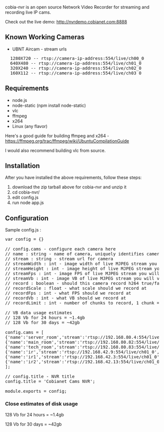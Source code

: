 cobia-nvr is an open source Network Video Recorder for streaming and recording live IP cams.

Check out the live demo: http://nvrdemo.cobianet.com:8888

## Known Working Cameras

* UBNT Aircam - stream urls
<pre>
  1280X720 -- rtsp://camera-ip-address:554/live/ch00_0
  640X480 -- rtsp://camera-ip-address:554/live/ch01_0
  320X240 -- rtsp://camera-ip-address:554/live/ch02_0
  160X112 -- rtsp://camera-ip-address:554/live/ch03_0
</pre>

## Requirements

* node.js
* node-static (npm install node-static)
* vlc
* ffmpeg
* x264
* Linux (any flavor)

Here's a good guide for building ffmpeg and x264 - https://ffmpeg.org/trac/ffmpeg/wiki/UbuntuCompilationGuide

I would also recommend building vlc from source.

## Installation

After you have installed the above requirements, follow these steps:

1. download the zip tarball above for cobia-nvr and unzip it
2. cd cobia-nvr/
3. edit config.js
4. run node app.js

## Configuration

Sample config.js :

<pre>
var config = {}

// config.cams - configure each camera here
// name : string - name of camera, uniquely identifies camera
// stream : string - stream url for camera
// streamWidth : int - image width of live MJPEG stream you will view
// streamHeight : int - image height of live MJPEG stream you will view
// streamFps : int - image FPS of live MJPEG stream you will view
// streamVb : int - image VB of live MJPEG stream you will view
// record : boolean - should this camera record h264 true/false
// recordScale : float - what scale should we record at
// recordFps : int - what FPS should we record at
// recordVb : int - what VB should we record at
// recordLimit : int - number of chunks to record, 1 chunk = 1 hour, 24 chunks = 1 day, 168 chunks = 1 week

// VB data usage estimates
// 128 Vb for 24 hours = ~1.4gb
// 128 Vb for 30 days = ~42gb

config.cams = [
{'name':'server_room','stream':'rtsp://192.168.80.4:554/live/ch01_0','streamWidth':640,'streamHeight':480,'streamFps':1,'streamVb':96,'record':true,'recordScale':1,'recordFps':.5,'recordVb':64,'recordLimit':10},
{'name':'main_room','stream':'rtsp://192.168.80.82:554/live/ch01_0','streamWidth':640,'streamHeight':480,'streamFps':1,'streamVb':96,'record':true,'recordScale':1,'recordFps':.5,'recordVb':64,'recordLimit':10},
{'name':'tech_room','stream':'rtsp://192.168.80.83:554/live/ch01_0','streamWidth':640,'streamHeight':480,'streamFps':1,'streamVb':96,'record':true,'recordScale':1,'recordFps':.5,'recordVb':64,'recordLimit':10},
{'name':'ir','stream':'rtsp://192.168.42.9:554/live/ch01_0','streamWidth':640,'streamHeight':480,'streamFps':1,'streamVb':96,'record':false,'recordScale':1,'recordFps':.5,'recordVb':64,'recordLimit':10},
{'name':'ir1','stream':'rtsp://192.168.42.3:554/live/ch01_0','streamWidth':640,'streamHeight':480,'streamFps':1,'streamVb':96,'record':false,'recordScale':1,'recordFps':.5,'recordVb':64,'recordLimit':10},
{'name':'ir2','stream':'rtsp://192.168.42.13:554/live/ch01_0','streamWidth':640,'streamHeight':480,'streamFps':1,'streamVb':96,'record':false,'recordScale':1,'recordFps':.5,'recordVb':64,'recordLimit':10}
];

// config.title - NVR title
config.title = 'Cobianet Cams NVR';

module.exports = config;
</pre>

### Close estimates of disk usage

128 Vb for 24 hours = ~1.4gb

128 Vb for 30 days = ~42gb

